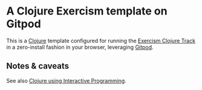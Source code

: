 # A Clojure Exercism template on Gitpod

This is a [Clojure](https://clojure.org/) template configured for running the [Exercism Clojure Track](https://exercism.org/tracks/clojure) in a zero-install fashion in your browser, leveraging [Gitpod](https://www.gitpod.io/).

## Notes & caveats

See also [Clojure using Interactive Programming](https://github.com/PEZ/rich4clojure).
